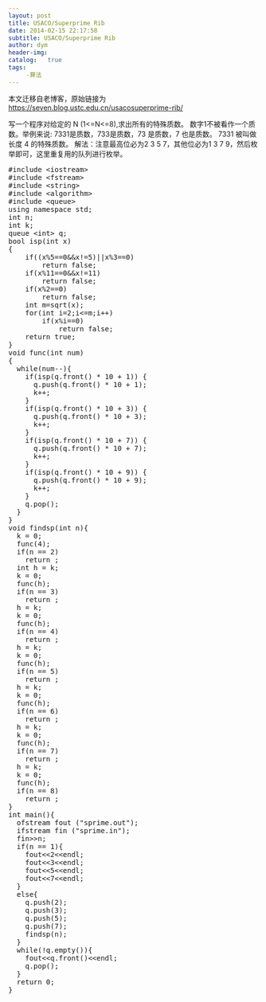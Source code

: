 ```yaml
---
layout: post
title: USACO/Superprime Rib
date: 2014-02-15 22:17:58
subtitle: USACO/Superprime Rib
author: dym
header-img:
catalog:   true
tags:
     -算法
---
```


本文迁移自老博客，原始链接为 <https://seven.blog.ustc.edu.cn/usacosuperprime-rib/>

写一个程序对给定的 N (1<=N<=8),求出所有的特殊质数。 数字1不被看作一个质数。举例来说: 7331是质数，733是质数，73 是质数，7 也是质数。 7331 被叫做长度 4 的特殊质数。
解法：注意最高位必为2 3 5 7，其他位必为1 3 7 9，然后枚举即可，这里重复用的队列进行枚举。
<pre class = "brush:[cpp]">
#include &lt;iostream&gt;
#include &lt;fstream&gt;
#include &lt;string&gt;
#include &lt;algorithm&gt;
#include &lt;queue&gt;
using namespace std;
int n;
int k;
queue &lt;int&gt; q;
bool isp(int x)
{
	if((x%5==0&&x!=5)||x%3==0)
		return false;
	if(x%11==0&&x!=11)
		return false;
	if(x%2==0)
		return false;
	int m=sqrt(x);
	for(int i=2;i<=m;i++)
		if(x%i==0)
			return false;
	return true;
}
void func(int num)
{
  while(num--){
	if(isp(q.front() * 10 + 1))	{
	  q.push(q.front() * 10 + 1);
	  k++;
	}
	if(isp(q.front() * 10 + 3))	{
	  q.push(q.front() * 10 + 3);
	  k++;
	}
	if(isp(q.front() * 10 + 7))	{
	  q.push(q.front() * 10 + 7);
	  k++;
	}
	if(isp(q.front() * 10 + 9))	{
	  q.push(q.front() * 10 + 9);
	  k++;
	}
	q.pop();
  }
}
void findsp(int n){
  k = 0;
  func(4);
  if(n == 2)
	return ;
  int h = k;
  k = 0;
  func(h);
  if(n == 3)
	return ;
  h = k;
  k = 0;
  func(h);
  if(n == 4)
	return ;
  h = k;
  k = 0;
  func(h);
  if(n == 5)
	return ;
  h = k;
  k = 0;
  func(h);
  if(n == 6)
	return ;
  h = k;
  k = 0;
  func(h);
  if(n == 7)
	return ;
  h = k;
  k = 0;
  func(h);
  if(n == 8)
	return ;
}
int main(){
  ofstream fout ("sprime.out");
  ifstream fin ("sprime.in");
  fin&gt;&gt;n;
  if(n == 1){
	fout&lt;&lt;2&lt;&lt;endl;
	fout&lt;&lt;3&lt;&lt;endl;
	fout&lt;&lt;5&lt;&lt;endl;
	fout&lt;&lt;7&lt;&lt;endl; 
  }
  else{
	q.push(2);
	q.push(3);
	q.push(5);
	q.push(7);
	findsp(n);
  }
  while(!q.empty()){
	fout&lt;&lt;q.front()&lt;&lt;endl;
	q.pop();
  }
  return 0;
}
</pre>
